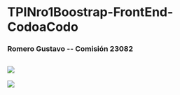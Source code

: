 # TPINro1Boostrap-FrontEnd-CodoaCodo
### Romero Gustavo -- Comisión 23082
![](https://i.postimg.cc/MZhyL4Jm/final-front-2021-2.jpg)
------------------------------------------------------------------------------------
![](https://imageup.me/xfv)

